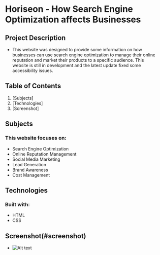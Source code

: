 # Horiseon - How Search Engine Optimization affects Businesses

## Project Description

* This website was designed to provide some information on how businesses can use search engine optimization to manage their online reputation and market their products to a specific audience. This website is still in development and the latest update fixed some accessibility issues. 

## Table of Contents

1. [Subjects]
2. [Technologies]
3. [Screenshot]

## Subjects

### This website focuses on:

* Search Engine Optimization
* Online Reputation Management
* Social Media Marketing
* Lead Generation
* Brand Awareness
* Cost Management

## Technologies

### Built with:

* HTML
* CSS

## Screenshot(#screenshot)

* ![Alt text](/Develop/assets/images/full-horiseon-screenshot.png)
